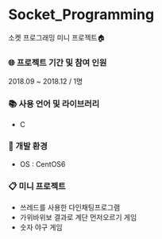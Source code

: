 # Socket_Programming
소켓 프로그래밍 미니 프로젝트:house:


### :globe_with_meridians: 프로젝트 기간 및 참여 인원
2018.09 ~ 2018.12 / 1명


### :books: 사용 언어 및 라이브러리
- C


### :space_invader: 개발 환경
- OS : CentOS6


### :clipboard: 미니 프로젝트
- 쓰레드를 사용한 다인채팅프로그램
- 가위바위보 결과로 계단 먼저오르기 게임
- 숫자 야구 게임
